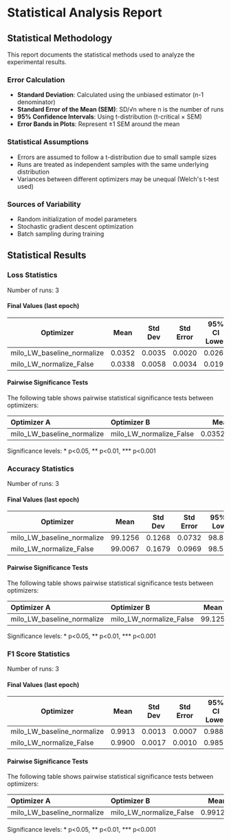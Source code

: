 # Statistical Analysis Report

## Statistical Methodology

This report documents the statistical methods used to analyze the experimental results.

### Error Calculation

- **Standard Deviation**: Calculated using the unbiased estimator (n-1 denominator)
- **Standard Error of the Mean (SEM)**: SD/√n where n is the number of runs
- **95% Confidence Intervals**: Using t-distribution (t-critical × SEM)
- **Error Bands in Plots**: Represent ±1 SEM around the mean

### Statistical Assumptions

- Errors are assumed to follow a t-distribution due to small sample sizes
- Runs are treated as independent samples with the same underlying distribution
- Variances between different optimizers may be unequal (Welch's t-test used)

### Sources of Variability

- Random initialization of model parameters
- Stochastic gradient descent optimization
- Batch sampling during training

## Statistical Results

### Loss Statistics

Number of runs: 3

#### Final Values (last epoch)

| Optimizer | Mean | Std Dev | Std Error | 95% CI Lower | 95% CI Upper |
|-----------|------|---------|-----------|--------------|-------------|
| milo_LW_baseline_normalize | 0.0352 | 0.0035 | 0.0020 | 0.0265 | 0.0440 |
| milo_LW_normalize_False | 0.0338 | 0.0058 | 0.0034 | 0.0193 | 0.0483 |

#### Pairwise Significance Tests

The following table shows pairwise statistical significance tests between optimizers:

| Optimizer A               | Optimizer B            |    Mean A |   Mean B | Better                 |   p-value | Significant   | Metric     |
|:--------------------------|:-----------------------|----------:|---------:|:-----------------------|----------:|:--------------|:-----------|
| milo_LW_baseline_normalize | milo_LW_normalize_False | 0.0352498 | 0.033826 | milo_LW_normalize_False |  0.739556 |               | final_loss |

Significance levels: * p<0.05, ** p<0.01, *** p<0.001

### Accuracy Statistics

Number of runs: 3

#### Final Values (last epoch)

| Optimizer | Mean | Std Dev | Std Error | 95% CI Lower | 95% CI Upper |
|-----------|------|---------|-----------|--------------|-------------|
| milo_LW_baseline_normalize | 99.1256 | 0.1268 | 0.0732 | 98.8105 | 99.4407 |
| milo_LW_normalize_False | 99.0067 | 0.1679 | 0.0969 | 98.5896 | 99.4237 |

#### Pairwise Significance Tests

The following table shows pairwise statistical significance tests between optimizers:

| Optimizer A               | Optimizer B            |   Mean A |   Mean B | Better                    |   p-value | Significant   | Metric         |
|:--------------------------|:-----------------------|---------:|---------:|:--------------------------|----------:|:--------------|:---------------|
| milo_LW_baseline_normalize | milo_LW_normalize_False |  99.1256 |  99.0067 | milo_LW_baseline_normalize |  0.387001 |               | final_accuracy |

Significance levels: * p<0.05, ** p<0.01, *** p<0.001

### F1 Score Statistics

Number of runs: 3

#### Final Values (last epoch)

| Optimizer | Mean | Std Dev | Std Error | 95% CI Lower | 95% CI Upper |
|-----------|------|---------|-----------|--------------|-------------|
| milo_LW_baseline_normalize | 0.9913 | 0.0013 | 0.0007 | 0.9881 | 0.9944 |
| milo_LW_normalize_False | 0.9900 | 0.0017 | 0.0010 | 0.9859 | 0.9942 |

#### Pairwise Significance Tests

The following table shows pairwise statistical significance tests between optimizers:

| Optimizer A               | Optimizer B            |   Mean A |   Mean B | Better                    |   p-value | Significant   | Metric         |
|:--------------------------|:-----------------------|---------:|---------:|:--------------------------|----------:|:--------------|:---------------|
| milo_LW_baseline_normalize | milo_LW_normalize_False | 0.991257 | 0.990035 | milo_LW_baseline_normalize |  0.374222 |               | final_f1_score |

Significance levels: * p<0.05, ** p<0.01, *** p<0.001

